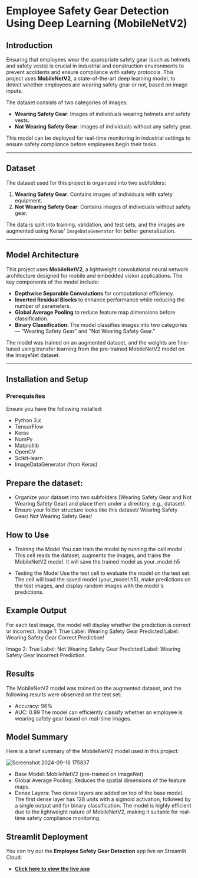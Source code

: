 # Employee Safety Gear Detection Using Deep Learning (MobileNetV2)

## Introduction

Ensuring that employees wear the appropriate safety gear (such as helmets and safety vests) is crucial in industrial and construction environments to prevent accidents and ensure compliance with safety protocols. This project uses **MobileNetV2**, a state-of-the-art deep learning model, to detect whether employees are wearing safety gear or not, based on image inputs.

The dataset consists of two categories of images:
- **Wearing Safety Gear**: Images of individuals wearing helmets and safety vests.
- **Not Wearing Safety Gear**: Images of individuals without any safety gear.

This model can be deployed for real-time monitoring in industrial settings to ensure safety compliance before employees begin their tasks.

---

## Dataset

The dataset used for this project is organized into two subfolders:
1. **Wearing Safety Gear**: Contains images of individuals with safety equipment.
2. **Not Wearing Safety Gear**: Contains images of individuals without safety gear.

The data is split into training, validation, and test sets, and the images are augmented using Keras' `ImageDataGenerator` for better generalization.

---

## Model Architecture

This project uses **MobileNetV2**, a lightweight convolutional neural network architecture designed for mobile and embedded vision applications. The key components of the model include:

- **Depthwise Separable Convolutions** for computational efficiency.
- **Inverted Residual Blocks** to enhance performance while reducing the number of parameters.
- **Global Average Pooling** to reduce feature map dimensions before classification.
- **Binary Classification**: The model classifies images into two categories — "Wearing Safety Gear" and "Not Wearing Safety Gear."

The model was trained on an augmented dataset, and the weights are fine-tuned using transfer learning from the pre-trained MobileNetV2 model on the ImageNet dataset.

---

## Installation and Setup

### Prerequisites

Ensure you have the following installed:
- Python 3.x
- TensorFlow
- Keras
- NumPy
- Matplotlib
- OpenCV
- Scikit-learn
- ImageDataGenerator (from Keras)

## Prepare the dataset:
- Organize your dataset into two subfolders (Wearing Safety Gear and Not Wearing Safety Gear) and place them under a directory, e.g., dataset/.
- Ensure your folder structure looks like this
dataset/
  Wearing Safety Gear/
  Not Wearing Safety Gear/

## How to Use
- Training the Model
You can train the model by running the cell model . This cell reads the dataset, augments the images, and trains the MobileNetV2 model. It will save the trained model as your_model.h5

- Testing the Model
Use the test cell to evaluate the model on the test set. The cell will load the saved model (your_model.h5), make predictions on the test images, and display random images with the model's predictions.

## Example Output
For each test image, the model will display whether the prediction is correct or incorrect.
Image 1:
True Label: Wearing Safety Gear
Predicted Label: Wearing Safety Gear
Correct Prediction!

Image 2:
True Label: Not Wearing Safety Gear
Predicted Label: Wearing Safety Gear
Incorrect Prediction.

## Results
The MobileNetV2 model was trained on the augmented dataset, and the following results were observed on the test set:
- Accuracy: 96%
- AUC: 0.99 
The model can efficiently classify whether an employee is wearing safety gear based on real-time images.

## Model Summary

Here is a brief summary of the MobileNetV2 model used in this project:


![Screenshot 2024-09-16 175837](https://github.com/user-attachments/assets/022addd3-0705-43d0-9418-7885ad979b9f)

- Base Model: MobileNetV2 (pre-trained on ImageNet)
- Global Average Pooling: Reduces the spatial dimensions of the feature maps.
- Dense Layers: Two dense layers are added on top of the base model. The first dense layer has 128 units with a sigmoid activation, followed by a single output unit for binary classification.
The model is highly efficient due to the lightweight nature of MobileNetV2, making it suitable for real-time safety compliance monitoring.

## Streamlit Deployment

You can try out the **Employee Safety Gear Detection** app live on Streamlit Cloud:

- **[Click here to view the live app](https://safety-gear-detections.streamlit.app/)**



